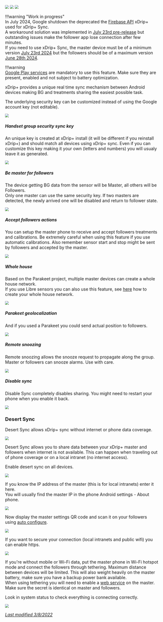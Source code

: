 <img src="../../images/hamburger_menu.png" style="zoom:75%;" />  
<img src="../../images/M-S.png" style="zoom:75%;" />  
<img src="../images/M-S-SY.png" style="zoom:75%;" />

!!!warning "Work in progress"  
    In July 2024, Google shutdown the deprecated the [Firebase API](https://firebase.google.com/docs/cloud-messaging/migrate-v1) xDrip+ used for xDrip+ Sync.  
    A workaround solution was implemented in [July 23rd pre-release](https://github.com/NightscoutFoundation/xDrip/releases/tag/2024.07.23) but outstanding issues make the follower app lose connection after few minutes.  
    If you need to use xDrip+ Sync, the master device must be of a minimum version [July 23rd 2024](https://github.com/NightscoutFoundation/xDrip/releases/tag/2024.07.23) but the followers should be of a maximum version [June 28th 2024](https://github.com/NightscoutFoundation/xDrip/releases/tag/2024.06.28).

!!!warning  
    [Google Play services](https://play.google.com/store/apps/details?id=com.google.android.gms) are mandatory to use this feature. Make sure they are present, enabled and not subject to battery optimization.

xDrip+ provides a unique real time sync mechanism between Android devices making BG and treatments sharing the easiest possible task.

The underlying security key can be customized instead of using the Google account key (not editable).

<img src="../images/M-S-SY1.png" style="zoom:75%;" />

##### Handset group security sync key

An unique key is created at xDrip+ install (it will be different if you reinstall xDrip+) and should match all devices using xDrip+ sync. Even if you can customize this key making it your own (letters and numbers) you will usualy leave it as generated.

<img src="../images/M-S-SY2.png" style="zoom:75%;" />

##### Be master for followers

The device getting BG data from the sensor will be Master, all others will be Followers.  
Only one master can use the same security key. If two masters are detected, the newly arrived one will be disabled and return to follower state.

<img src="../images/M-S-SY3.png" style="zoom:75%;" />

##### Accept followers actions

You can setup the master phone to receive and accept followers treatments and calibrations. Be extremely careful when using this feature if you use automatic calibrations. Also remember sensor start and stop might be sent by followers and accepted by the master.

<img src="../images/M-S-SY4.png" style="zoom:75%;" />

##### Whole house

Based on the Parakeet project, multiple master devices can create a whole house network.  
If you use Libre sensors you can also use this feature, see [here](https://github.com/tzachi-dar/LibreAllHouse) how to create your whole house network.

<img src="../images/M-S-SY5.png" style="zoom:75%;" />

##### Parakeet geolocalization

And if you used a Parakeet you could send actual position to followers.

<img src="../images/M-S-SY6.png" style="zoom:75%;" />

##### Remote snoozing

Remote snoozing allows the snooze request to propagate along the group. Master or followers can snooze alarms. Use with care.

<img src="../images/M-S-SY7.png" style="zoom:75%;" />

##### Disable sync

Disable Sync completely disables sharing. You might need to restart your phone when you enable it back.

<img src="../images/M-S-SY9.png" style="zoom:75%;" />

### Desert Sync

Desert Sync allows xDrip+ sync without internet or phone data coverage.

<img src="../images/M-S-SY8.png" style="zoom:75%;" />

Desert Sync allows you to share data between your xDrip+ master and followers when internet is not available. This can happen when traveling out of phone coverage or on a local intranet (no internet access).

Enable desert sync on all devices.

<img src="../images/M-S-SY8a.png" style="zoom:75%;" />

If you know the IP address of the master (this is for local intranets) enter it here.  
You will usually find the master IP in the phone Android settings - About phone.

<img src="../images/M-S-SY8b.png" style="zoom:75%;" />

Now display the master settings QR code and scan it on your followers using [auto configure](../copysettings/#auto-configure).

<img src="../images/M-S-SY8c.png" style="zoom:75%;" />

If you want to secure your connection (local intranets and public wifi) you can enable https.

<img src="../images/M-S-SY8d.png" style="zoom:75%;" />

If you're without mobile or Wi-Fi data, put the master phone in Wi-Fi hotspot mode and connect the followers through tethering. Maximum distance between devices will be limited. This will also weight heavily on the master battery, make sure you have a backup power bank available.  
When using tethering you will need to enable a [web service](../interapp/#web-service) on the master. Make sure the secret is identical on master and followers.

Look in system status to check everything is connecting correctly.

<img src="../images/M-S-SY8d2.png" style="zoom:75%;" />

</br>

[*Last modified 3/8/2022*](https://github.com/NightscoutFoundation/xDrip/releases/tag/2022.08.03)